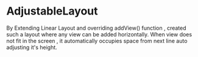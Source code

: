 # AdjustableLayout

By Extending Linear Layout and overriding addView() function , created such a layout where any view can be added horizontally. When view does not fit in the screen , it automatically occupies space from next line auto adjusting it's height.
